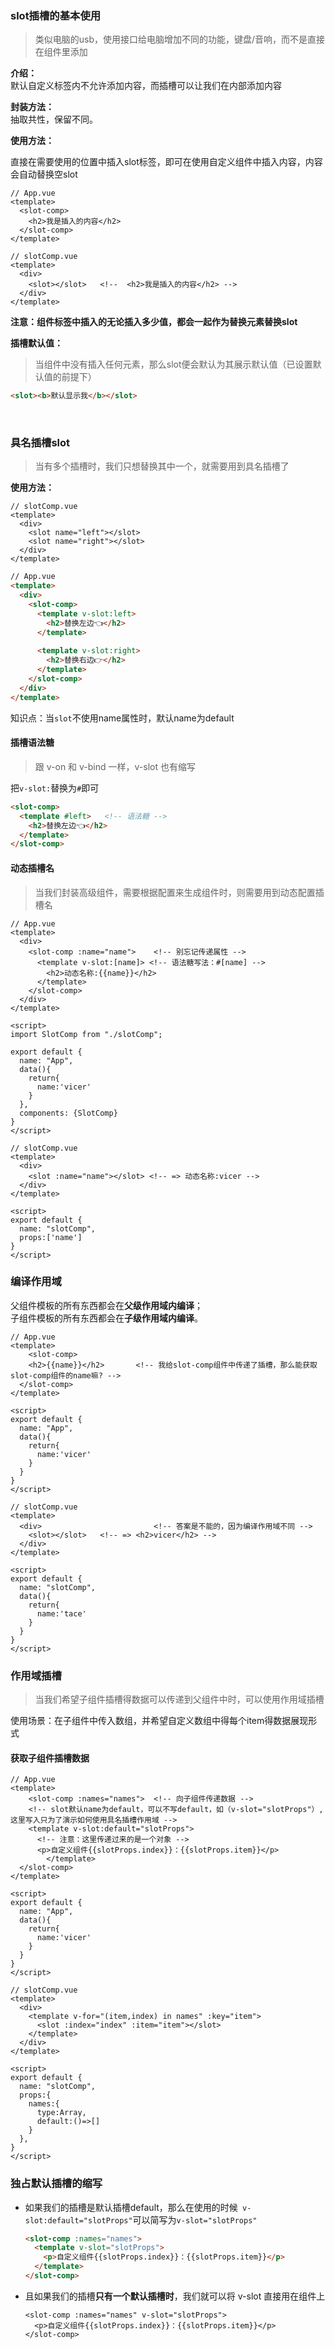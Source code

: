 ### slot插槽的基本使用

> 类似电脑的usb，使用接口给电脑增加不同的功能，键盘/音响，而不是直接在组件里添加  

**介绍：**  
默认自定义标签内不允许添加内容，而插槽可以让我们在内部添加内容

**封装方法：**  
抽取共性，保留不同。

**使用方法：**

直接在需要使用的位置中插入slot标签，即可在使用自定义组件中插入内容，内容会自动替换空slot		

```vue
// App.vue
<template>
  <slot-comp>
  	<h2>我是插入的内容</h2>
  </slot-comp>	
</template>
```

```vue
// slotComp.vue
<template>
  <div>
    <slot></slot> 	<!--  <h2>我是插入的内容</h2> -->
  </div>
</template>
```

**注意：组件标签中插入的无论插入多少值，都会一起作为替换元素替换slot**

**插槽默认值：**

> 当组件中没有插入任何元素，那么slot便会默认为其展示默认值（已设置默认值的前提下）

```html
<slot><b>默认显示我</b></slot>
```



<br>

### 具名插槽slot

> 当有多个插槽时，我们只想替换其中一个，就需要用到具名插槽了 

**使用方法：**

```vue
// slotComp.vue
<template>
  <div>
    <slot name="left"></slot>
    <slot name="right"></slot>
  </div>
</template>
```

```html
// App.vue
<template>
  <div>
    <slot-comp>
      <template v-slot:left>
        <h2>替换左边👈</h2>
      </template>
      
      <template v-slot:right>
        <h2>替换右边👉</h2>
      </template>
    </slot-comp>
  </div>
</template>
```

知识点：当`slot`不使用name属性时，默认name为default

#### 插槽语法糖

> 跟 v-on 和 v-bind 一样，v-slot 也有缩写

把`v-slot:`替换为`#`即可

```html
<slot-comp>
  <template #left>   <!-- 语法糖 -->
    <h2>替换左边👈</h2>
  </template>
</slot-comp>
```

#### 动态插槽名

> 当我们封装高级组件，需要根据配置来生成组件时，则需要用到动态配置插槽名

```vue
// App.vue
<template>
  <div>
    <slot-comp :name="name">	<!-- 别忘记传递属性 -->
      <template v-slot:[name]> <!-- 语法糖写法：#[name] -->
        <h2>动态名称:{{name}}</h2>
      </template>
    </slot-comp>
  </div>
</template>

<script>
import SlotComp from "./slotComp";

export default {
  name: "App",
  data(){
    return{
      name:'vicer'
    }
  },
  components: {SlotComp}
}
</script>
```

```vue
// slotComp.vue
<template>
  <div>
    <slot :name="name"></slot> <!-- => 动态名称:vicer -->
  </div>
</template>

<script>
export default {
  name: "slotComp",
  props:['name']
}
</script>
```

### 编译作用域

  父组件模板的所有东西都会在**父级作用域内编译**；  
  子组件模板的所有东西都会在**子级作用域内编译**。  

```vue
// App.vue
<template>
	<slot-comp>
  	<h2>{{name}}</h2>		<!-- 我给slot-comp组件中传递了插槽，那么能获取slot-comp组件的name嘛? -->
  </slot-comp>	
</template>

<script>
export default {
  name: "App",
  data(){
    return{
      name:'vicer'
    }
  }
}
</script>
```

```vue
// slotComp.vue
<template>
  <div>							<!-- 答案是不能的，因为编译作用域不同 -->
    <slot></slot> 	<!-- => <h2>vicer</h2> -->
  </div>
</template>

<script>
export default {
  name: "slotComp",
  data(){
    return{
      name:'tace'
    }
  }
}
</script>
```



### 作用域插槽

> 当我们希望子组件插槽得数据可以传递到父组件中时，可以使用作用域插槽

使用场景：在子组件中传入数组，并希望自定义数组中得每个item得数据展现形式

#### 获取子组件插槽数据

```vue
// App.vue
<template>
	<slot-comp :names="names">  <!-- 向子组件传递数据 -->
    <!-- slot默认name为default，可以不写default，如（v-slot="slotProps"）,这里写入只为了演示如何使用具名插槽作用域 -->
    <template v-slot:default="slotProps">
      <!-- 注意：这里传递过来的是一个对象 -->
      <p>自定义组件{{slotProps.index}}：{{slotProps.item}}</p>
		</template>
  </slot-comp>
</template>

<script>
export default {
  name: "App",
  data(){
    return{
      name:'vicer'
    }
  }
}
</script>
```

```vue
// slotComp.vue
<template>
  <div>				
    <template v-for="(item,index) in names" :key="item">
      <slot :index="index" :item="item"></slot>
    </template>
  </div>
</template>

<script>
export default {
  name: "slotComp",
  props:{
    names:{
      type:Array,
      default:()=>[]
    }
  },
}
</script>
```

### 独占默认插槽的缩写

* 如果我们的插槽是默认插槽default，那么在使用的时候` v-slot:default="slotProps"`可以简写为`v-slot="slotProps"`

  ```html
  <slot-comp :names="names">  
    <template v-slot="slotProps">
      <p>自定义组件{{slotProps.index}}：{{slotProps.item}}</p>
    </template>
  </slot-comp>
  ```

* 且如果我们的插槽**只有一个默认插槽时**，我们就可以将 v-slot 直接用在组件上

  ```vue
  <slot-comp :names="names" v-slot="slotProps">  
    <p>自定义组件{{slotProps.index}}：{{slotProps.item}}</p>
  </slot-comp>
  ```

  

